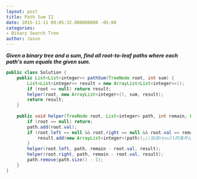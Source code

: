 ```yaml
---
layout: post
title: Path Sum II
date: 2015-11-11 09:05:32.000000000 -05:00
categories:
- Binary Search Tree
author: Jason
---
```

<p><strong><em>Given a binary tree and a sum, find all root-to-leaf paths where each path's sum equals the given sum.</em></strong></p>


``` java
public class Solution {
    public List<List<integer>> pathSum(TreeNode root, int sum) {
        List<List<integer>> result = new ArrayList<List<integer>>();
        if (root == null) return result;
        helper(root, new ArrayList<integer>(), sum, result);
        return result;
    }
    
    public void helper(TreeNode root, List<integer> path, int remain, List<List<integer>> result) {
        if (root == null) return;
        path.add(root.val);
        if (root.left == null && root.right == null && root.val == remain) {
            result.add(new ArrayList<integer>(path));//加进result的条件比较特殊,必须到了leaf且leaf的值等于remain
        }
        helper(root.left, path, remain - root.val, result);
        helper(root.right, path, remain - root.val, result);
        path.remove(path.size() - 1);
    }
}
```
